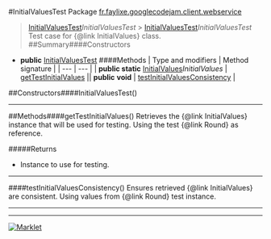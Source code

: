 #InitialValuesTest
Package [fr.faylixe.googlecodejam.client.webservice](README.md)<br>

> [InitialValuesTest](InitialValuesTest.md)*InitialValuesTest* > [InitialValuesTest](InitialValuesTest.md)*InitialValuesTest*
Test case for {@link InitialValues} class.
##Summary####Constructors
* **public** [InitialValuesTest](#initialvaluestest)
####Methods
| Type and modifiers | Method signature |
| --- | --- |
| **public static** [InitialValues](InitialValues.md)*InitialValues* | [getTestInitialValues](#gettestinitialvalues) || **public** **void** | [testInitialValuesConsistency](#testinitialvaluesconsistency) |

##Constructors####InitialValuesTest()


---


##Methods####getTestInitialValues()
Retrieves the {@link InitialValues}
 instance that will be used for testing.
 Using the test {@link Round} as reference.

#####Returns
* Instance to use for testing.

---

####testInitialValuesConsistency()
Ensures retrieved {@link InitialValues} are
 consistent. Using values from {@link Round}
 test instance.

---

---

[![Marklet](https://img.shields.io/badge/Generated%20by-Marklet-green.svg)](https://github.com/Faylixe/marklet)